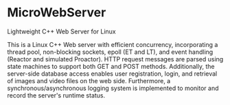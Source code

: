 # MicroWebServer
Lightweight C++ Web Server for Linux

This is a Linux C++ Web server with efficient concurrency, incorporating a thread pool, non-blocking sockets, epoll (ET and LT), and event handling (Reactor and simulated Proactor). HTTP request messages are parsed using state machines to support both GET and POST methods. Additionally, the server-side database access enables user registration, login, and retrieval of images and video files on the web side. Furthermore, a synchronous/asynchronous logging system is implemented to monitor and record the server's runtime status.
